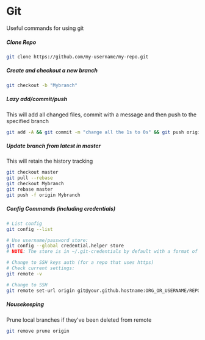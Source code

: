 # Git

Useful commands for using git

##### Clone Repo

```bash
git clone https://github.com/my-username/my-repo.git
```

##### Create and checkout a new branch

```bash
git checkout -b "Mybranch"
```

##### Lazy add/commit/push

This will add all changed files, commit with a message and then push to the specified branch

```bash
git add -A && git commit -m "change all the 1s to 0s" && git push origin Mybranch
```

##### Update branch from latest in master

This will retain the history tracking

```bash
git checkout master    
git pull --rebase
git checkout Mybranch    
git rebase master
git push -f origin Mybranch
```

##### Config Commands (including credentials)

```bash
# List config
git config --list

# Use username/password store:
git config --global credential.helper store
# NOTE: The store is in ~/.git-credentials by default with a format of https://username:password@your.github.hostname

# Change to SSH keys auth (for a repo that uses https)
# Check current settings:
git remote -v

# Change to SSH
git remote set-url origin git@your.github.hostname:ORG_OR_USERNAME/REPO_NAME.git
```


##### Housekeeping
Prune local branches if they've been deleted from remote

```bash
git remove prune origin
```
